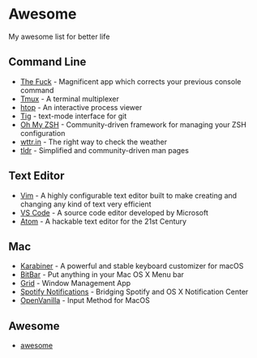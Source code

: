 # Awesome

My awesome list for better life

## Command Line

- [The Fuck](https://github.com/nvbn/thefuck) - Magnificent app which corrects your previous console command
- [Tmux](https://github.com/tmux/tmux/wiki) - A terminal multiplexer
- [htop](http://hisham.hm/htop/) - An interactive process viewer
- [Tig](https://jonas.github.io/tig/) - text-mode interface for git
- [Oh My ZSH](http://ohmyz.sh/) - Community-driven framework for managing your ZSH configuration
- [wttr.in](https://github.com/chubin/wttr.in) - The right way to check the weather
- [tldr](https://github.com/tldr-pages/tldr/) - Simplified and community-driven man pages

## Text Editor

- [Vim](https://www.vim.org/) - A highly configurable text editor built to make creating and changing any kind of text very efficient
- [VS Code](https://code.visualstudio.com/) - A source code editor developed by Microsoft
- [Atom](https://atom.io/) - A hackable text editor for the 21st Century

## Mac

- [Karabiner](https://pqrs.org/osx/karabiner/) - A powerful and stable keyboard customizer for macOS
- [BitBar](https://getbitbar.com/) - Put anything in your Mac OS X Menu bar
- [Grid](https://mildgrind.com/) - Window Management App
- [Spotify Notifications](http://spotify-notifications.citruspi.io/) - Bridging Spotify and OS X Notification Center
- [OpenVanilla](https://openvanilla.org/) - Input Method for MacOS


## Awesome

- [awesome](https://github.com/sindresorhus/awesome)
